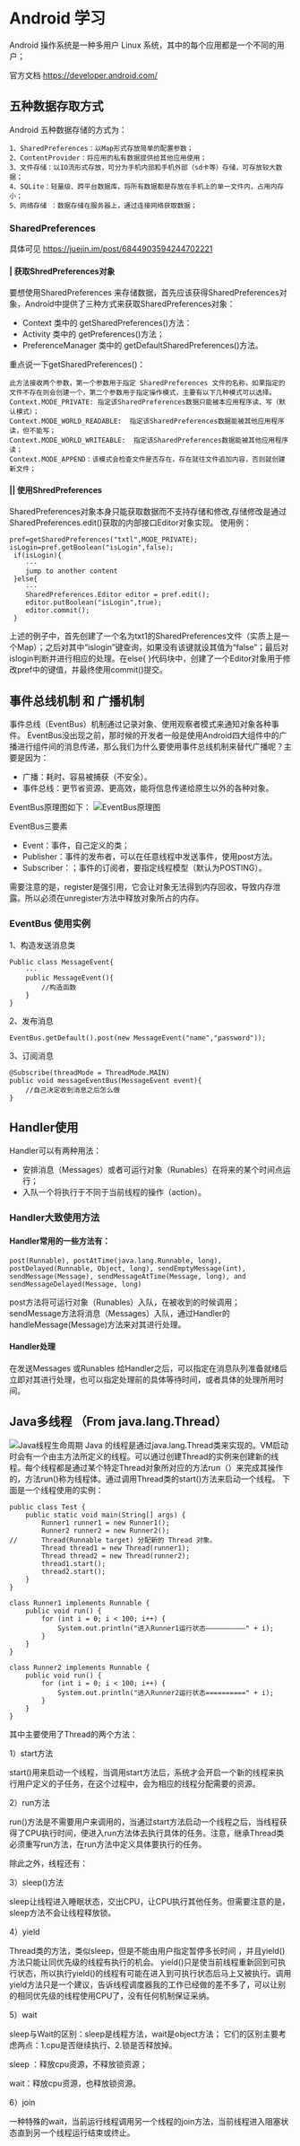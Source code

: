 # Android 学习
Android 操作系统是一种多用户 Linux 系统，其中的每个应用都是一个不同的用户；

官方文档 https://developer.android.com/
## 五种数据存取方式
Android 五种数据存储的方式为：

    1、SharedPreferences：以Map形式存放简单的配置参数；
    2、ContentProvider：将应用的私有数据提供给其他应用使用；
    3、文件存储：以IO流形式存放，可分为手机内部和手机外部（sd卡等）存储，可存放较大数据；
    4、SQLite：轻量级、跨平台数据库，将所有数据都是存放在手机上的单一文件内，占用内存小；
    5、网络存储 ：数据存储在服务器上，通过连接网络获取数据；

### SharedPreferences 
具体可见 https://juejin.im/post/6844903594244702221
#### | 获取ShredPreferences对象
要想使用SharedPreferences 来存储数据，首先应该获得SharedPreferences对象，Android中提供了三种方式来获取SharedPreferences对象：
* Context 类中的 getSharedPreferences()方法：
* Activity 类中的 getPreferences()方法；
* PreferenceManager 类中的 getDefaultSharedPreferences()方法。

重点说一下getSharedPreferences()：

    此方法接收两个参数，第一个参数用于指定 SharedPreferences 文件的名称，如果指定的文件不存在则会创建一个，第二个参数用于指定操作模式，主要有以下几种模式可以选择。
    Context.MODE_PRIVATE: 指定该SharedPreferences数据只能被本应用程序读、写（默认模式）；
    Context.MODE_WORLD_READABLE:  指定该SharedPreferences数据能被其他应用程序读，但不能写；
    Context.MODE_WORLD_WRITEABLE:  指定该SharedPreferences数据能被其他应用程序读；
    Context.MODE_APPEND：该模式会检查文件是否存在，存在就往文件追加内容，否则就创建新文件；

#### || 使用ShredPreferences
SharedPreferences对象本身只能获取数据而不支持存储和修改,存储修改是通过SharedPreferences.edit()获取的内部接口Editor对象实现。
使用例：

    pref=getSharedPreferences("txtl",MODE_PRIVATE);
    isLogin=pref.getBoolean("isLogin",false); 
     if(isLogin){
        ···
        jump to another content
     }else{
        ···
        SharedPreferences.Editor editor = pref.edit();
        editor.putBoolean("isLogin",true);
        editor.commit();
     }
上述的例子中，首先创建了一个名为txt1的SharedPreferences文件（实质上是一个Map）；之后对其中“islogin”键查询，如果没有该键就设其值为“false”；最后对islogin判断并进行相应的处理。在else{ }代码块中，创建了一个Editor对象用于修改pref中的键值，并最终使用commit()提交。

## 事件总线机制 和 广播机制
事件总线（EventBus）机制通过记录对象、使用观察者模式来通知对象各种事件。
EventBus没出现之前，那时候的开发者一般是使用Android四大组件中的广播进行组件间的消息传递，那么我们为什么要使用事件总线机制来替代广播呢？主要是因为：
* 广播：耗时、容易被捕获（不安全）。
* 事件总线：更节省资源、更高效，能将信息传递给原生以外的各种对象。

EventBus原理图如下：
![EventBus原理图](/pictures/EventBus-Publish-Subscribe.png "EventBus原理图")

EventBus三要素
* Event：事件，自己定义的类；
* Publisher：事件的发布者，可以在任意线程中发送事件，使用post方法。
* Subscriber：；事件的订阅者，要指定线程模型（默认为POSTING）。


需要注意的是，register是强引用，它会让对象无法得到内存回收，导致内存泄露。所以必须在unregister方法中释放对象所占的内存。

### EventBus 使用实例
1、构造发送消息类

    Public class MessageEvent{
        ···
        public MessageEvent(){
            //构造函数
        }
    }
2、发布消息

    EventBus.getDefault().post(new MessageEvent("name","password"));

3、订阅消息

    @Subscribe(threadMode = ThreadMode.MAIN)
    public void messageEventBus(MessageEvent event){
        //自己决定收到消息之后怎么做
    }

## Handler使用
Handler可以有两种用法：
* 安排消息（Messages）或者可运行对象（Runables）在将来的某个时间点运行；
* 入队一个将执行于不同于当前线程的操作（action）。
### Handler大致使用方法
#### Handler常用的一些方法有：

    post(Runnable), postAtTime(java.lang.Runnable, long), postDelayed(Runnable, Object, long), sendEmptyMessage(int), sendMessage(Message), sendMessageAtTime(Message, long), and sendMessageDelayed(Message, long)
post方法将可运行对象（Runables）入队，在被收到的时候调用；sendMessage方法将消息（Messages）入队，通过Handler的handleMessage(Message)方法来对其进行处理。

#### Handler处理
在发送Messages 或Runables 给Handler之后，可以指定在消息队列准备就绪后立即对其进行处理，也可以指定处理前的具体等待时间，或者具体的处理所用时间。

## Java多线程 （From java.lang.Thread）
![Java线程生命周期](/pictures/java线程生命周期.jpg "Java线程生命周期")
Java 的线程是通过java.lang.Thread类来实现的。VM启动时会有一个由主方法所定义的线程。可以通过创建Thread的实例来创建新的线程。每个线程都是通过某个特定Thread对象所对应的方法run（）来完成其操作的，方法run()称为线程体。通过调用Thread类的start()方法来启动一个线程。
下面是一个线程使用的实例：

    public class Test {  
        public static void main(String[] args) {  
            Runner1 runner1 = new Runner1();  
            Runner2 runner2 = new Runner2();  
    //      Thread(Runnable target) 分配新的 Thread 对象。  
            Thread thread1 = new Thread(runner1);  
            Thread thread2 = new Thread(runner2);  
            thread1.start();  
            thread2.start();   
        }  
    }  
    
    class Runner1 implements Runnable { 
        public void run() {  
            for (int i = 0; i < 100; i++) {  
                System.out.println("进入Runner1运行状态——————————" + i);  
            }  
        }  
    }  
    
    class Runner2 implements Runnable {
        public void run() {  
            for (int i = 0; i < 100; i++) {  
                System.out.println("进入Runner2运行状态==========" + i);  
            }  
        }  
    }

其中主要使用了Thread的两个方法：

1）start方法

start()用来启动一个线程，当调用start方法后，系统才会开启一个新的线程来执行用户定义的子任务，在这个过程中，会为相应的线程分配需要的资源。

2）run方法

run()方法是不需要用户来调用的，当通过start方法启动一个线程之后，当线程获得了CPU执行时间，便进入run方法体去执行具体的任务。注意，继承Thread类必须重写run方法，在run方法中定义具体要执行的任务。

除此之外，线程还有：

3）sleep()方法

sleep让线程进入睡眠状态，交出CPU，让CPU执行其他任务。但需要注意的是，sleep方法不会让线程释放锁。

4）yield

Thread类的方法，类似sleep，但是不能由用户指定暂停多长时间 ，并且yield()方法只能让同优先级的线程有执行的机会。 yield()只是使当前线程重新回到可执行状态，所以执行yield()的线程有可能在进入到可执行状态后马上又被执行。调用yield方法只是一个建议，告诉线程调度器我的工作已经做的差不多了，可以让别的相同优先级的线程使用CPU了，没有任何机制保证采纳。

5）wait

sleep与Wait的区别：sleep是线程方法，wait是object方法；
它们的区别主要考虑两点：1.cpu是否继续执行、2.锁是否释放掉。

sleep ：释放cpu资源，不释放锁资源；

wait：释放cpu资源，也释放锁资源。

6）join

一种特殊的wait，当前运行线程调用另一个线程的join方法，当前线程进入阻塞状态直到另一个线程运行结束或终止。 

